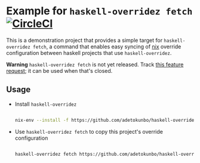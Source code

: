 # Example for `haskell-overridez fetch` [![CircleCI](https://circleci.com/gh/adetokunbo/example-fetched-haskell-overridez.svg?style=svg)](https://circleci.com/gh/adetokunbo/example-fetched-haskell-overridez)

This is a demonstration project that provides a simple target for `haskell-overridez fetch`, a command that enables easy syncing of [nix][] override configuration between haskell projects that use `haskell-overridez`.

__Warning__ `haskell-overridez fetch` is not yet released. Track [this feature request][]; it can be used when that's closed.

## Usage

- Install `haskell-overridez`

  ```bash

  nix-env --install -f https://github.com/adetokunbo/haskell-overridez/archive/master.tar.gz

  ```

- Use `haskell-overridez fetch` to copy this project's override configuration

  ```bash

  haskell-overridez fetch https://github.com/adetokunbo/haskell-overridez

  ```

[haskell-overridez]: https://github.com/adetokunbo/haskell-overridez
[this feature request]: https://github.com/adetokunbo/haskell-overridez/issues/20
[nix]: https://nixos.org/nix/manual/#ch-about-nix
